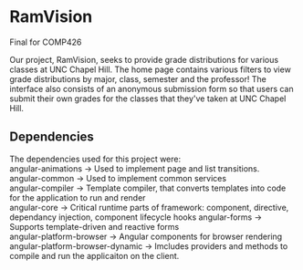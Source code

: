 # RamVision
Final for COMP426

Our project, RamVision, seeks to provide grade distributions for various classes at UNC Chapel Hill. The home page contains various filters to view grade distributions by major, class, semester and the professor! The interface also consists of an anonymous submission form so that users can submit their own grades for the classes that they've taken at UNC Chapel Hill. 



## Dependencies
The dependencies used for this project were:  
angular-animations -> Used to implement page and list transitions.  
angular-common -> Used to implement common services  
angular-compiler -> Template compiler, that converts templates into code for the application to run and render  
angular-core -> Critical runtime parts of framework: component, directive, dependancy injection, component lifecycle hooks
angular-forms -> Supports template-driven and reactive forms  
angular-platform-browser -> Angular components for browser rendering  
angular-platform-browser-dynamic  -> Imcludes providers and methods to compile and run the applicaiton on the client.
